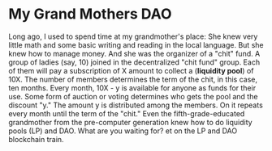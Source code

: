 # My Grand Mothers DAO

Long ago, I used to spend time at my grandmother's place: She knew very little math and some basic writing and reading in the local language. But she knew how to manage money. And she was the organizer of a "chit" fund. A group of ladies (say, 10) joined in the decentralized "chit fund" group. Each of them will pay a subscription of X amount to collect a (**liquidity pool**) of 10X. The number of members determines the term of the chit, in this case, ten months. Every month, 10X - y is available for anyone as funds for their use. Some form of auction or voting determines who gets the pool and the discount "y." The amount y is distributed among the members. On it repeats every month until the term of the "chit." 
Even the fifth-grade-educated grandmother from the pre-computer generation knew how to do liquidity pools (LP) and DAO. 
What are you waiting for? et on the LP and DAO blockchain train.
